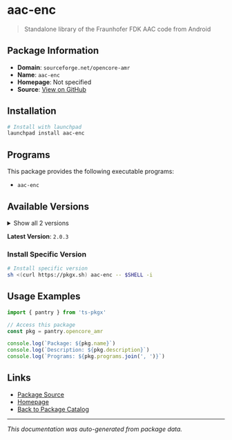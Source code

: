 # aac-enc

> Standalone library of the Fraunhofer FDK AAC code from Android

## Package Information

- **Domain**: `sourceforge.net/opencore-amr`
- **Name**: `aac-enc`
- **Homepage**: Not specified
- **Source**: [View on GitHub](https://github.com/pkgxdev/pantry/tree/main/projects/sourceforge.net/opencore-amr/package.yml)

## Installation

```bash
# Install with launchpad
launchpad install aac-enc
```

## Programs

This package provides the following executable programs:

- `aac-enc`

## Available Versions

<details>
<summary>Show all 2 versions</summary>

- `2.0.3`, `2.0.2`

</details>

**Latest Version**: `2.0.3`

### Install Specific Version

```bash
# Install specific version
sh <(curl https://pkgx.sh) aac-enc -- $SHELL -i
```

## Usage Examples

```typescript
import { pantry } from 'ts-pkgx'

// Access this package
const pkg = pantry.opencore_amr

console.log(`Package: ${pkg.name}`)
console.log(`Description: ${pkg.description}`)
console.log(`Programs: ${pkg.programs.join(', ')}`)
```

## Links

- [Package Source](https://github.com/pkgxdev/pantry/tree/main/projects/sourceforge.net/opencore-amr/package.yml)
- [Homepage](#)
- [Back to Package Catalog](../package-catalog.md)

---

*This documentation was auto-generated from package data.*
